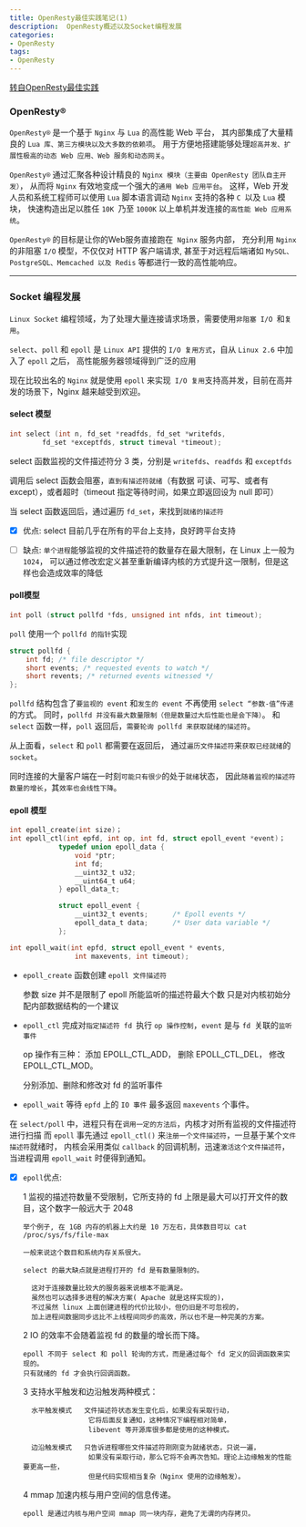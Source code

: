 ```yaml
---
title: OpenResty最佳实践笔记(1)
description:  OpenResty概述以及Socket编程发展
categories: 
- OpenResty    
tags:
- OpenResty   
---
```


[转自OpenResty最佳实践](https://legacy.gitbook.com/book/moonbingbing/openresty-best-practices)


### OpenResty® 

`OpenResty®` 是一个基于 `Nginx` 与 `Lua` 的高性能 Web 平台，
其内部集成了大量精良的 `Lua 库、第三方模块以及大多数的依赖项`。
用于方便地搭建能够处理`超高并发、扩展性极高的动态 Web 应用、Web 服务和动态网关`。

`OpenResty®` 通过汇聚各种设计精良的 `Nginx 模块（主要由 OpenResty 团队自主开发）`，
从而将 `Nginx` 有效地变成一个强大的`通用 Web 应用平台`。
这样，Web 开发人员和系统工程师可以使用 `Lua` 脚本语言调动 `Nginx` 支持的各种 `C `以及 `Lua` 模块，
快速构造出足以胜任 `10K `乃至 `1000K` 以上单机并发连接的`高性能 Web 应用系统`。

`OpenResty®` 的目标是让你的Web服务直接跑在` Nginx` 服务内部，
充分利用 `Nginx` 的非阻塞 `I/O` 模型，不仅仅对 HTTP 客户端请求,
甚至于对远程后端诸如 `MySQL、PostgreSQL、Memcached 以及 Redis` 等都进行一致的高性能响应。

---

### Socket 编程发展


`Linux Socket` 编程领域，为了处理大量连接请求场景，需要使用`非阻塞 I/O `和`复用`。

`select`、`poll` 和 `epoll` 是 `Linux API` 提供的 `I/O 复用方式`，自从 `Linux 2.6` 中加入了 `epoll` 之后，
高性能服务器领域得到广泛的应用

现在比较出名的 `Nginx` 就是使用 `epoll` 来实现` I/O 复用`支持高并发，目前在高并发的场景下，Nginx 越来越受到欢迎。


#### select 模型

```c
int select (int n, fd_set *readfds, fd_set *writefds,
        fd_set *exceptfds, struct timeval *timeout);
```

select 函数监视的文件描述符分 3 类，分别是 `writefds`、`readfds` 和 `exceptfds`

调用后 select 函数会阻塞，`直到有描述符就绪`（有数据 可读、可写、或者有 except），或者超时（timeout 指定等待时间，如果立即返回设为 null 即可）

当 select 函数返回后，通过遍历 `fd_set`，来找到`就绪的描述符`

- [x] 优点: select 目前几乎在所有的平台上支持，良好跨平台支持

- [ ] 缺点: `单个进程`能够监视的文件描述符的数量存在最大限制，在 Linux 上一般为 `1024`，
可以通过修改宏定义甚至重新编译内核的方式提升这一限制，但是这样也会造成效率的降低 


#### poll模型

```c 
int poll (struct pollfd *fds, unsigned int nfds, int timeout);
```

`poll` 使用一个 `pollfd 的指针`实现

```c 
struct pollfd {
    int fd; /* file descriptor */
    short events; /* requested events to watch */
    short revents; /* returned events witnessed */
};
```

`pollfd` 结构包含了`要监视的 event` 和`发生的 event`
不再使用 `select “参数-值”传递`的方式。
同时，`pollfd 并没有最大数量限制（但是数量过大后性能也是会下降）`。
和 `select` 函数一样，`poll` 返回后，`需要轮询 pollfd 来获取就绪的描述符`。

从上面看，`select` 和 `poll` 都需要在返回后，
通过`遍历文件描述符`来`获取已经就绪`的 `socket`。

同时连接的大量客户端在一时刻`可能只有很少`的处于`就绪`状态，
因此`随着监视的描述符数量的增长`，其`效率也会线性下降`。

#### epoll 模型

```c 
int epoll_create(int size)；
int epoll_ctl(int epfd, int op, int fd, struct epoll_event *event)；
            typedef union epoll_data {
                void *ptr;
                int fd;
                __uint32_t u32;
                __uint64_t u64;
            } epoll_data_t;

            struct epoll_event {
                __uint32_t events;      /* Epoll events */
                epoll_data_t data;      /* User data variable */
            };

int epoll_wait(int epfd, struct epoll_event * events,
                int maxevents, int timeout);
```

- `epoll_create` 函数创建 `epoll 文件描述符`


    参数 size 并不是限制了 epoll 所能监听的描述符最大个数
    只是对内核初始分配内部数据结构的一个建议

- `epoll_ctl` 完成对`指定描述符 fd `执行 `op 操作控制`，`event` 是与 `fd `关联的`监听事件`


    op 操作有三种：
        添加 EPOLL_CTL_ADD，
        删除 EPOLL_CTL_DEL，
        修改 EPOLL_CTL_MOD。
        
    分别添加、删除和修改对 fd 的监听事件

- `epoll_wait` 等待 `epfd` 上的 `IO 事件`
最多返回 `maxevents` 个事件。


在 `select/poll` 中，进程只有在`调用一定的方法后`，内核才对所有监视的文件描述符进行扫描
而 `epoll` 事先通过 `epoll_ctl()` 来`注册一个文件描述符`，一旦基于某个`文件描述符`就绪时，
内核会采用类似 `callback` 的回调机制，迅速`激活这个文件描述符`，当进程调用 `epoll_wait` 时便得到通知。

- [x] `epoll`优点: 


    1 监视的描述符数量不受限制，它所支持的 fd 上限是最大可以打开文件的数目，这个数字一般远大于 2048
    
      举个例子, 在 1GB 内存的机器上大约是 10 万左右，具体数目可以 cat /proc/sys/fs/file-max
      
      一般来说这个数目和系统内存关系很大。
      
      select 的最大缺点就是进程打开的 fd 是有数量限制的。
      
        这对于连接数量比较大的服务器来说根本不能满足。
        虽然也可以选择多进程的解决方案( Apache 就是这样实现的)，
        不过虽然 linux 上面创建进程的代价比较小，但仍旧是不可忽视的，
        加上进程间数据同步远比不上线程间同步的高效，所以也不是一种完美的方案。
      
       
    2 IO 的效率不会随着监视 fd 的数量的增长而下降。
    
      epoll 不同于 select 和 poll 轮询的方式，而是通过每个 fd 定义的回调函数来实现的。
      只有就绪的 fd 才会执行回调函数。
      
    3 支持水平触发和边沿触发两种模式：
    
        水平触发模式   文件描述符状态发生变化后，如果没有采取行动，
                      它将后面反复通知，这种情况下编程相对简单，
                      libevent 等开源库很多都是使用的这种模式。
        
        边沿触发模式   只告诉进程哪些文件描述符刚刚变为就绪状态，只说一遍，
                      如果没有采取行动，那么它将不会再次告知。理论上边缘触发的性能要更高一些，
                      但是代码实现相当复杂（Nginx 使用的边缘触发）。
                      
    4 mmap 加速内核与用户空间的信息传递。
      
      epoll 是通过内核与用户空间 mmap 同一块内存，避免了无谓的内存拷贝。
      

